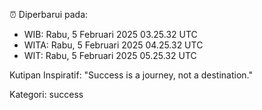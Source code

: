 ⏰ Diperbarui pada:
- WIB: Rabu, 5 Februari 2025 03.25.32 UTC
- WITA: Rabu, 5 Februari 2025 04.25.32 UTC
- WIT: Rabu, 5 Februari 2025 05.25.32 UTC

Kutipan Inspiratif:
"Success is a journey, not a destination."


Kategori: success


